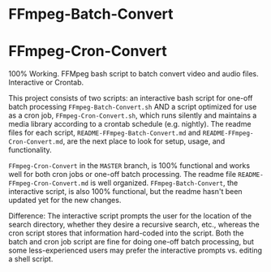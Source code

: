 # FFmpeg-Batch-Convert
# FFmpeg-Cron-Convert
100% Working.  FFMpeg bash script to batch convert video and audio files.  Interactive or Crontab.

This project consists of two scripts: an interactive bash script for one-off batch processing `FFmpeg-Batch-Convert.sh` AND a script optimized for use as a cron job, `FFmpeg-Cron-Convert.sh`, which runs silently and maintains a media library according to a crontab schedule (e.g. nightly).  The readme files for each script, `README-FFmpeg-Batch-Convert.md` and `README-FFmpeg-Cron-Convert.md`, are the next place to look for setup, usage, and functionality.

`FFmpeg-Cron-Convert` in the `MASTER` branch, is 100% functional and works well for both cron jobs or one-off batch processing.  The readme file `README-FFmpeg-Cron-Convert.md` is well organized.  `FFmpeg-Batch-Convert`, the interactive script, is also 100% functional, but the readme hasn't been updated yet for the new changes.

Difference: The interactive script prompts the user for the location of the search directory, whether they desire a recursive search, etc., whereas the cron script stores that information hard-coded into the script.  Both the batch and cron job script are fine for doing one-off batch processing, but some less-experienced users may prefer the interactive prompts vs. editing a shell script.
